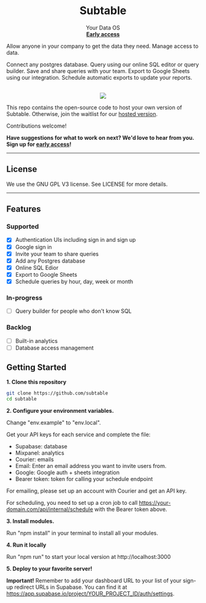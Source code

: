 <p align="center">
<h1 align="center"><b>Subtable</b></h1>
<p align="center">
  Your Data OS
    <br />
    <a href="https://subtable.app"><strong>Early access</strong></a>
  </p>
</p>

Allow anyone in your company to get the data they need. Manage access to data.

Connect any postgres database. Query using our online SQL editor or query builder. Save and share queries with your team. Export to Google Sheets using our integration. Schedule automatic exports to update your reports.

<p align="center">
  <br />
  <a href="https://subtable.app">
    <img src="https://img.shields.io/badge/We're%20open%20for%20beta!-Join-%2322c55e" />
  </a> 
  <br />
</p>

This repo contains the open-source code to host your own version of Subtable. Otherwise, join the waitlist for our [hosted version](https://subtable.app).

Contributions welcome!

**Have suggestions for what to work on next? We'd love to hear from you. Sign up for [early access](https://subtable.app)!**

---

## License

We use the GNU GPL V3 license. See LICENSE for more details.

---

## Features

### Supported

- [x] Authentication UIs including sign in and sign up
- [x] Google sign in
- [x] Invite your team to share queries
- [x] Add any Postgres database
- [x] Online SQL Edior
- [x] Export to Google Sheets
- [x] Schedule queries by hour, day, week or month

### In-progress

- [ ] Query builder for people who don't know SQL

### Backlog

- [ ] Built-in analytics
- [ ] Database access management

## Getting Started

**1. Clone this repository**

```bash
git clone https://github.com/subtable
cd subtable
```

**2. Configure your environment variables.**

Change "env.example" to "env.local".

Get your API keys for each service and complete the file:

- Supabase: database
- Mixpanel: analytics
- Courier: emails
- Email: Enter an email address you want to invite users from.
- Google: Google auth + sheets integration
- Bearer token: token for calling your schedule endpoint

For emailing, please set up an account with Courier and get an API key.

For scheduling, you need to set up a cron job to call https://your-domain.com/api/internal/schedule with the Bearer token above.

**3. Install modules.**

Run "npm install" in your terminal to install all your modules.

**4. Run it locally**

Run "npm run" to start your local version at http://localhost:3000

**5. Deploy to your favorite server!**

**Important!** Remember to add your dashboard URL to your list of your sign-up redirect URLs in Supabase. You can find it at https://app.supabase.io/project/YOUR_PROJECT_ID/auth/settings.
